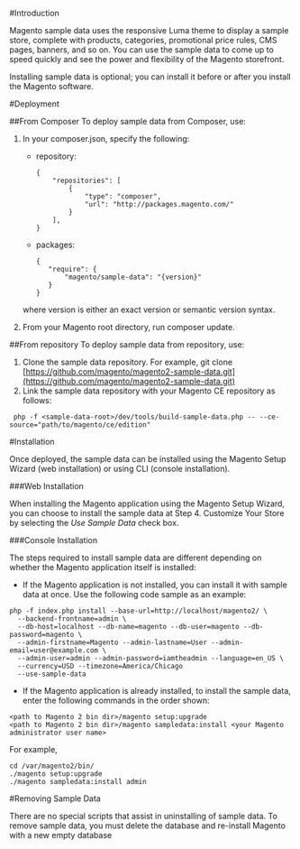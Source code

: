 #Introduction

Magento sample data uses the responsive Luma theme to display a sample store, complete with products, categories, promotional price rules, CMS pages, banners, and so on. You can use the sample data to come up to speed quickly and see the power and flexibility of the Magento storefront.

Installing sample data is optional; you can install it before or after you install the Magento software.

#Deployment

##From Composer
To deploy sample data from Composer, use:

1. In your composer.json, specify the following:
    - repository:
        ```
        {
            "repositories": [
                {
                    "type": "composer",
                    "url": "http://packages.magento.com/"
                }
            ],
        }
        ```

    - packages:
         ```
        {
            "require": {
                "magento/sample-data": "{version}"
            }
        }
        ```
    
    where version is either an exact version or semantic version syntax.
2. From your Magento root directory, run composer update.

##From repository
To deploy sample data from repository, use:

1. Clone the sample data repository. For example, git clone [https://github.com/magento/magento2-sample-data.git](https://github.com/magento/magento2-sample-data.git)
2. Link the sample data repository with your Magento CE repository as follows: 
 ```
  php -f <sample-data-root>/dev/tools/build-sample-data.php -- --ce-source="path/to/magento/ce/edition"
 ```

#Installation

Once deployed, the sample data can be installed using the Magento Setup Wizard (web installation) or using CLI (console installation).

###Web Installation

When installing the Magento application using the Magento Setup Wizard, you can choose to install the sample data at Step 4. Customize Your Store by selecting the *Use Sample Data* check box.

###Console Installation

The steps required to install sample data are different depending on whether the Magento application itself is installed:

- If the Magento application is not installed, you can install it with sample data at once. Use the following code sample as an example:
```
php -f index.php install --base-url=http://localhost/magento2/ \
  --backend-frontname=admin \
  --db-host=localhost --db-name=magento --db-user=magento --db-password=magento \
  --admin-firstname=Magento --admin-lastname=User --admin-email=user@example.com \
  --admin-user=admin --admin-password=iamtheadmin --language=en_US \
  --currency=USD --timezone=America/Chicago
  --use-sample-data
```
- If the Magento application is already installed, to install the sample data, enter the following commands in the order shown:
```
<path to Magento 2 bin dir>/magento setup:upgrade
<path to Magento 2 bin dir>/magento sampledata:install <your Magento administrator user name>
```

For example,
```
cd /var/magento2/bin/
./magento setup:upgrade
./magento sampledata:install admin
```

#Removing Sample Data

There are no special scripts that assist in uninstalling of sample data. 
To remove sample data, you must delete the database and re-install Magento with a new empty database
